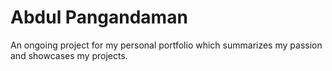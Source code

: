 # Abdul Pangandaman
An ongoing project for my personal portfolio which summarizes my passion and showcases my projects.
